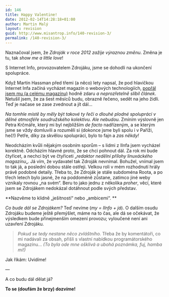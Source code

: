 ```yaml
---
id: 146
title: Happy Valentine!
date: 2012-02-14T14:28:18+01:00
author: Martin Malý
layout: revision
guid: http://www.misantrop.info/140-revision-3/
permalink: /140-revision-3/
---
```

Naznačoval jsem, že _Zdroják v roce 2012 zažije výraznou změnu_. Změna je tu, tak _show me a little love_!

<!--more-->

S Internet Info, provozovatelem Zdrojáku, jsme se dohodli na ukončení spolupráce.

Když Martin Hassman před třemi (a něco) lety napsal, že pod hlavičkou Internet Infa začíná vycházet magazín o webových technologiích, [popřál jsem mu (a celému magazínu)](http://www.misantrop.info/728614-hodne-stesti-zdrojaku.php) hodně zdaru _a neprozřetelně slíbil článek_. Netušil jsem, že za šest měsíců budu, obrazně řečeno, sedět na jeho židli. Teď je načase se zase zvednout a jít dál&#8230;

_Na tomhle místě by měly být takové ty řeči o dlouhé plodné spolupráci v dělné atmosféře soudružského kolektivu. Ale nebudou._ Zmíním výslovně jen Petra Krčmáře, který mi byl nejbližším _de facto_ nadřízeným, a se kterým jsme se vždy domluvili a rozuměli si (dokonce jsme byli spolu i v Paříži, heč!) Petře, díky za skvělou spolupráci, bylo to fajn a _zas někdy!_

Neodcházím kvůli nějakým osobním sporům &#8211; s lidmi z IInfa jsem vycházel korektně. Odcházím hlavně proto, že se chci pohnout dál. Za rok mi bude čtyřicet, a nechci být ve čtyřiceti &#8222;_redaktor nedělní přílohy linuxáckého magazínu_&#8222;. Já vím, že vydavatel tak Zdroják nevnímal. Bohužel, vnímal jsem to tak já, a poslední dobou stále ostřeji. Velkou roli v mém rozhodnutí hrály právě podobné detaily. Třeba to, že Zdroják je stále subdoména Roota, a po třech letech bylo jasné, že na poddoméně zůstane, zatímco jiné weby vznikaly rovnou &#8222;na svém&#8220;. Beru to jako jednu z několika _proher_, věcí, které jsem se Zdrojákem nedokázal dotáhnout podle svých představ.

**Nazvěme to klidně &#8222;ješitností&#8220; nebo &#8222;ambicemi&#8220;. **

_Co bude dál se Zdrojákem?_ Teď nevíme (_my = IInfo + já_). O dalším osudu Zdrojáku budeme ještě přemýšlet, máme na to čas, ale dá se očekávat, že výsledkem bude přinejmenším omezení provozu; vyloučené není ani uzavření Zdrojáku.

> _Pokud se tedy nestane něco zvláštního._ Třeba že by komentátoři, co mi nadávali za obsah, přišli s vlastní nabídkou programátorského magazínu&#8230; _(To byla ode mne ošklivá a ubohá poznámka, fuj, hamba mi!)_

Jak říkám: Uvidíme!

&#8212;

A co budu dál dělat já?

**To se (doufám že brzy) dozvíme!**